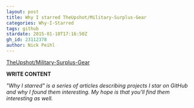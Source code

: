 ```yaml
---
layout: post
title: Why I starred TheUpshot/Military-Surplus-Gear
categories: Why-I-Starred
tags: github
stardate: 2015-01-10T17:16:50Z
gh_id: 23112378
author: Nick Peihl
---
```


[TheUpshot/Military-Surplus-Gear](https://github.com/TheUpshot/Military-Surplus-Gear)

**WRITE CONTENT**

*"Why I starred" is a series of articles describing projects I star on GitHub and why I found them interesting. My hope is that you'll find them interesting as well.*

